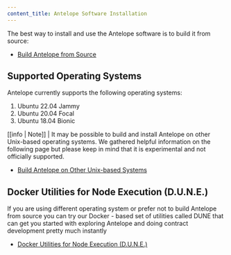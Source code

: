 ```yaml
---
content_title: Antelope Software Installation
---
```


The best way to install and use the Antelope software is to build it from source:

* [Build Antelope from Source](01_build-from-source/index.md)

## Supported Operating Systems

Antelope currently supports the following operating systems:

1. Ubuntu 22.04 Jammy
2. Ubuntu 20.04 Focal
3. Ubuntu 18.04 Bionic

[[info | Note]]
| It may be possible to build and install Antelope on other Unix-based operating systems. We gathered helpful information on the following page but please keep in mind that it is experimental and not officially supported. 

* [Build Antelope on Other Unix-based Systems](01_build-from-source/00_build-unsupported-os.md)

## Docker Utilities for Node Execution (D.U.N.E.)

If you are using different operating system or prefer not to build Antelope from source you can try our Docker - based set of utilities called DUNE that can get you started with exploring Antelope and doing contract development pretty much instantly

* [Docker Utilities for Node Execution (D.U.N.E.)](https://github.com/AntelopeIO/DUNE)
